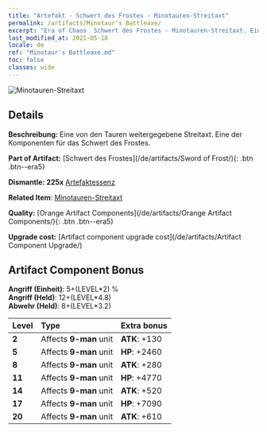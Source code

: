 ```yaml
---
title: "Artefakt - Schwert des Frostes - Minotauren-Streitaxt"
permalink: /artifacts/Minotaur's Battleaxe/
excerpt: "Era of Chaos  Schwert des Frostes - Minotauren-Streitaxt. Eine von den Tauren weitergegebene Streitaxt. Eine der Komponenten für das Schwert des Frostes."
last_modified_at: 2021-05-18
locale: de
ref: "Minotaur's Battleaxe.md"
toc: false
classes: wide
---
```


 ![Minotauren-Streitaxt](/images/t/artifact_40432.png)



## Details

 **Beschreibung:** Eine von den Tauren weitergegebene Streitaxt. Eine der Komponenten für das Schwert des Frostes.

 **Part of Artifact:** [Schwert des Frostes](/de/artifacts/Sword of Frost/){: .btn .btn--era5}

 **Dismantle: 225x** [Artefaktessenz](/ItemsDE/con_905/)

 **Related Item**: [Minotauren-Streitaxt](/ItemsDE/art_161/)

 **Quality:** [Orange Artifact Components](/de/artifacts/Orange Artifact Components/){: .btn .btn--era5}

 **Upgrade cost:** [Artifact component upgrade cost](/de/artifacts/Artifact Component Upgrade/)

## Artifact Component Bonus

  **Angriff (Einheit)**: 5+(LEVEL\*2) %<br/>**Angriff (Held)**: 12+(LEVEL\*4.8)<br/>**Abwehr (Held)**: 8+(LEVEL\*3.2)

  |  Level  | Type |    Extra bonus  | 
  |:--------|:-----|:----------------| 
  | **2** | Affects **9-man** unit | **ATK**: +130 | 
  | **5** | Affects **9-man** unit | **HP**: +2460 | 
  | **8** | Affects **9-man** unit | **ATK**: +280 | 
  | **11** | Affects **9-man** unit | **HP**: +4770 | 
  | **14** | Affects **9-man** unit | **ATK**: +520 | 
  | **17** | Affects **9-man** unit | **HP**: +7090 | 
  | **20** | Affects **9-man** unit | **ATK**: +610 | 
